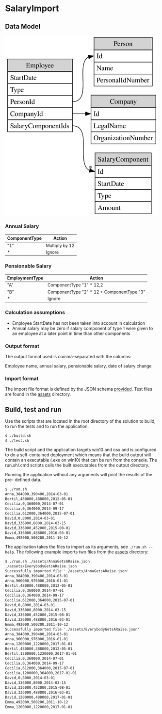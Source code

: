 # SalaryImport

## Data Model

![data model diagram](diagram.svg)

### Annual Salary

| ComponentType | Action         |
|---------------|----------------|
| "1"           | Multiply by 12 |
| *             | Ignore         |

### Pensionable Salary

| EmploymentType | Action                                     |
|----------------|--------------------------------------------|
| "A"            | ComponentType "1" * 12,2                   |
| "B"            | ComponentType "2" * 12 + ComponentType "3" |
| *              | Ignore                                     |

### Calculation assumptions

* Employee StartDate has not been taken into account in calculation
* Annual salary may be zero if salary component of type 1 were given to an 
  employee at a later point in time than other components

### Output format

The output format used is comma-separated with the columns:

Employee name, annual salary, pensionable salary, date of salary change

### Import format

The import file format is defined by the JSON schema [provided](assets/importfile-schema.json).
Test files are found in the [assets](assets/) directory.

## Build, test and run

Use the scripts that are located in the root directory of the solution to build,
to run the tests and to run the application.

```
$ ./build.sh
$ ./test.sh 
```

The build script and the application targets win10 and osx and is configured to
do a self-contained deployment which means that the build output will contain an
executable (.exe on win10) that can be run from the console.
The run.sh/.cmd scripts calls the built executables from the output directory.

Running the application without any arguments will print the results of the pre-
defined data.

```
$ ./run.sh
Anna,384000,390400,2014-03-01
Bertil,480000,488000,2012-05-01
Cecilia,0,360000,2014-07-01
Cecilia,0,364000,2014-09-17
Cecilia,612000,364000,2015-07-01
David,0,8000,2014-03-01
David,336000,8000,2014-03-15
David,336000,452000,2015-08-01
David,336000,488000,2016-03-01
Emma,492000,500200,2011-10-12
```

The application takes the files to import as its arguments, see `./run.sh --help`.
The following example imports two files from the [assets](assets/) directory:

```
$ ./run.sh ./assets/AnnaGetsARaise.json ./assets/EverybodyGetsARaise.json
Successfully imported file './assets/AnnaGetsARaise.json'
Anna,384000,390400,2014-03-01
Anna,960000,976000,2016-01-01
Bertil,480000,488000,2012-05-01
Cecilia,0,360000,2014-07-01
Cecilia,0,364000,2014-09-17
Cecilia,612000,364000,2015-07-01
David,0,8000,2014-03-01
David,336000,8000,2014-03-15
David,336000,452000,2015-08-01
David,336000,488000,2016-03-01
Emma,492000,500200,2011-10-12
Successfully imported file './assets/EverybodyGetsARaise.json'
Anna,384000,390400,2014-03-01
Anna,960000,976000,2016-01-01
Anna,1200000,1220000,2017-01-01
Bertil,480000,488000,2012-05-01
Bertil,1200000,1220000,2017-01-01
Cecilia,0,360000,2014-07-01
Cecilia,0,364000,2014-09-17
Cecilia,612000,364000,2015-07-01
Cecilia,1200000,364000,2017-01-01
David,0,8000,2014-03-01
David,336000,8000,2014-03-15
David,336000,452000,2015-08-01
David,336000,488000,2016-03-01
David,1200000,488000,2017-01-01
Emma,492000,500200,2011-10-12
Emma,1200000,1220000,2017-01-01
```